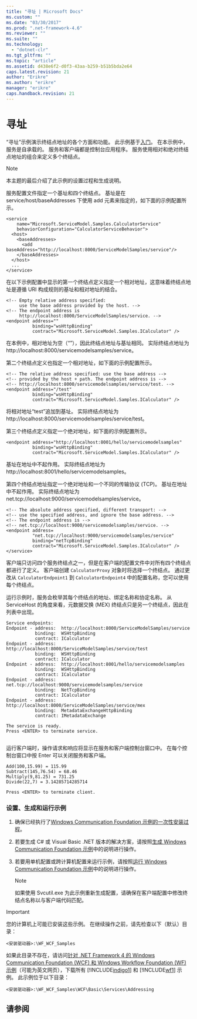 ```yaml
---
title: "寻址 | Microsoft Docs"
ms.custom: ""
ms.date: "03/30/2017"
ms.prod: ".net-framework-4.6"
ms.reviewer: ""
ms.suite: ""
ms.technology: 
  - "dotnet-clr"
ms.tgt_pltfrm: ""
ms.topic: "article"
ms.assetid: d438e6f2-d0f3-43aa-b259-b51b5bda2e64
caps.latest.revision: 21
author: "Erikre"
ms.author: "erikre"
manager: "erikre"
caps.handback.revision: 21
---
```

# 寻址
“寻址”示例演示终结点地址的各个方面和功能。  此示例基于[入门](../../../../docs/framework/wcf/samples/getting-started-sample.md)。  在本示例中，服务是自承载的。  服务和客户端都是控制台应用程序。  服务使用相对和绝对终结点地址的组合来定义多个终结点。  
  
> [!NOTE]
>  本主题的最后介绍了此示例的设置过程和生成说明。  
  
 服务配置文件指定一个基址和四个终结点。  基址是在 service\/host\/baseAddresses 下使用 add 元素来指定的，如下面的示例配置所示。  
  
```  
<service   
    name="Microsoft.ServiceModel.Samples.CalculatorService"  
    behaviorConfiguration="CalculatorServiceBehavior">  
  <host>  
    <baseAddresses>  
      <add baseAddress="http://localhost:8000/ServiceModelSamples/service"/>  
    </baseAddresses>  
  </host>  
  ...  
</service>  
```  
  
 在以下示例配置中显示的第一个终结点定义指定一个相对地址，这意味着终结点地址是遵循 URI 构成规则的基址和相对地址的结合。  
  
```  
<!-- Empty relative address specified:   
     use the base address provided by the host. -->  
<!-- The endpoint address is  
     http://localhost:8000/ServiceModelSamples/service. -->  
<endpoint address=""  
          binding="wsHttpBinding"  
          contract="Microsoft.ServiceModel.Samples.ICalculator" />  
```  
  
 在本例中，相对地址为空（“”），因此终结点地址与基址相同。  实际终结点地址为 http:\/\/localhost:8000\/servicemodelsamples\/service。  
  
 第二个终结点定义也指定一个相对地址，如下面的示例配置所示。  
  
```  
<!-- The relative address specified: use the base address -->  
<!-- provided by the host + path. The endpoint address is -->  
<!-- http://localhost:8000/servicemodelsamples/service/test. -->  
<endpoint address="/test"  
          binding="wsHttpBinding"  
          contract="Microsoft.ServiceModel.Samples.ICalculator" />  
```  
  
 将相对地址“test”追加到基址。  实际终结点地址为 http:\/\/localhost:8000\/servicemodelsamples\/service\/test。  
  
 第三个终结点定义指定一个绝对地址，如下面的示例配置所示。  
  
```  
<endpoint address="http://localhost:8001/hello/servicemodelsamples"  
          binding="wsHttpBinding"  
          contract="Microsoft.ServiceModel.Samples.ICalculator" />  
```  
  
 基址在地址中不起作用。  实际终结点地址为 http:\/\/localhost:8001\/hello\/servicemodelsamples。  
  
 第四个终结点地址指定一个绝对地址和一个不同的传输协议 \(TCP\)。  基址在地址中不起作用。  实际终结点地址为 net.tcp:\/\/localhost:9000\/servicemodelsamples\/service。  
  
```  
<!-- The absolute address specified, different transport: -->  
<!-- use the specified address, and ignore the base address. -->  
<!-- The endpoint address is -->  
<!-- net.tcp://localhost:9000/servicemodelsamples/service. -->  
<endpoint address=  
          "net.tcp://localhost:9000/servicemodelsamples/service"  
          binding="netTcpBinding"  
          contract="Microsoft.ServiceModel.Samples.ICalculator" />  
</service>  
```  
  
 客户端只访问四个服务终结点之一，但是在客户端的配置文件中对所有四个终结点都进行了定义。  客户端创建 `CalculatorProxy` 对象时将选择一个终结点。  通过更改从 `CalculatorEndpoint1` 到 `CalculatorEndpoint4` 中的配置名称，您可以使用每个终结点。  
  
 运行示例时，服务会枚举其每个终结点的地址、绑定名称和协定名称。  从 ServiceHost 的角度来看，元数据交换 \(MEX\) 终结点只是另一个终结点，因此在列表中出现。  
  
```  
Service endpoints:  
Endpoint - address:  http://localhost:8000/ServiceModelSamples/service  
           binding:  WSHttpBinding  
           contract: ICalculator  
Endpoint - address:  http://localhost:8000/ServiceModelSamples/service/test  
           binding:  WSHttpBinding  
           contract: ICalculator  
Endpoint - address:  http://localhost:8001/hello/servicemodelsamples  
           binding:  WSHttpBinding  
           contract: ICalculator  
Endpoint - address:  net.tcp://localhost:9000/servicemodelsamples/service  
           binding:  NetTcpBinding  
           contract: ICalculator  
Endpoint - address:  http://localhost:8000/ServiceModelSamples/service/mex  
           binding:  MetadataExchangeHttpBinding  
           contract: IMetadataExchange  
  
The service is ready.  
Press <ENTER> to terminate service.  
  
```  
  
 运行客户端时，操作请求和响应将显示在服务和客户端控制台窗口中。  在每个控制台窗口中按 Enter 可以关闭服务和客户端。  
  
```  
Add(100,15.99) = 115.99  
Subtract(145,76.54) = 68.46  
Multiply(9,81.25) = 731.25  
Divide(22,7) = 3.14285714285714  
  
Press <ENTER> to terminate client.  
```  
  
### 设置、生成和运行示例  
  
1.  确保已经执行了[Windows Communication Foundation 示例的一次性安装过程](../../../../docs/framework/wcf/samples/one-time-setup-procedure-for-the-wcf-samples.md)。  
  
2.  若要生成 C\# 或 Visual Basic .NET 版本的解决方案，请按照[生成 Windows Communication Foundation 示例](../../../../docs/framework/wcf/samples/building-the-samples.md)中的说明进行操作。  
  
3.  若要用单机配置或跨计算机配置来运行示例，请按照[运行 Windows Communication Foundation 示例](../../../../docs/framework/wcf/samples/running-the-samples.md)中的说明进行操作。  
  
    > [!NOTE]
    >  如果使用 Svcutil.exe 为此示例重新生成配置，请确保在客户端配置中修改终结点名称以与客户端代码匹配。  
  
> [!IMPORTANT]
>  您的计算机上可能已安装这些示例。  在继续操作之前，请先检查以下（默认）目录：  
>   
>  `<安装驱动器>:\WF_WCF_Samples`  
>   
>  如果此目录不存在，请访问[针对 .NET Framework 4 的 Windows Communication Foundation \(WCF\) 和 Windows Workflow Foundation \(WF\) 示例](http://go.microsoft.com/fwlink/?LinkId=150780)（可能为英文网页），下载所有 [!INCLUDE[indigo1](../../../../includes/indigo1-md.md)] 和 [!INCLUDE[wf1](../../../../includes/wf1-md.md)] 示例。  此示例位于以下目录：  
>   
>  `<安装驱动器>:\WF_WCF_Samples\WCF\Basic\Services\Addressing`  
  
## 请参阅